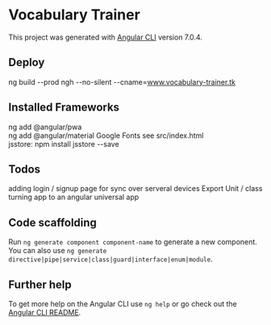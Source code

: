 # Vocabulary Trainer

This project was generated with [Angular CLI](https://github.com/angular/angular-cli) version 7.0.4.

## Deploy

ng build --prod
ngh --no-silent --cname=www.vocabulary-trainer.tk

## Installed Frameworks

ng add @angular/pwa  
ng add @angular/material
Google Fonts see src/index.html  
jsstore: npm install jsstore --save

## Todos

adding login / signup page for sync over serveral devices
Export Unit / class
turning app to an angular universal app

## Code scaffolding

Run `ng generate component component-name` to generate a new component. You can also use `ng generate directive|pipe|service|class|guard|interface|enum|module`.

## Further help

To get more help on the Angular CLI use `ng help` or go check out the [Angular CLI README](https://github.com/angular/angular-cli/blob/master/README.md).
